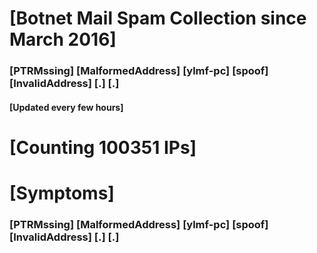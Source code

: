 # [Botnet Mail Spam Collection since March 2016]
### [PTRMssing] [MalformedAddress] [ylmf-pc] [spoof] [InvalidAddress] [.] [.]
#### [Updated every few hours]

# [Counting 100351 IPs]

# [Symptoms] 
###   [PTRMssing] [MalformedAddress] [ylmf-pc] [spoof] [InvalidAddress] [.] [.]
